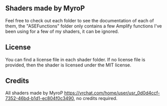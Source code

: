 ## Shaders made by MyroP

Feel free to check out each folder to see the documentation of each of them, the "ASEFunctions" folder only contains a few Amplify functions I've been using for a few of my shaders, it can be ignored.

## License

You can find a license file in each shader folder.
If no license file is provided, then the shader is licensed under the MIT license.

## Credits

All shaders made by MyroP https://vrchat.com/home/user/usr_0d0d4ccf-7352-46bd-b1d1-ec804f0c3490, no credits required.

